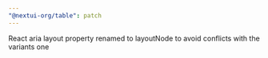 ```yaml
---
"@nextui-org/table": patch
---
```


React aria layout property renamed to layoutNode to avoid conflicts with the variants one
